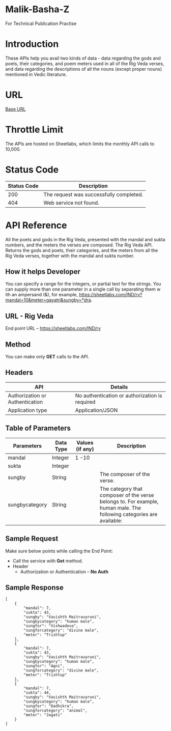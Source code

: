 # Malik-Basha-Z
For Technical Publication Practise

# Introduction
These APIs help you avail two kinds of data - data regarding the gods and poets, their categories, and poem meters used in all of the Rig Veda verses, and data regarding the descriptions of all the nouns (except proper nouns) mentioned in Vedic literature.
# URL 
[Base URL](https://aninditabasu.github.io/indica/index.html)
# Throttle Limit
The APIs are hosted on Sheetlabs, which limits the monthly API calls to 10,000.
# Status Code
| Status Code | Description |
|--- | ---|
200 | The request was successfully completed.
404 | Web service not found.
# API Reference
All the poets and gods in the Rig Veda, presented with the mandal and sukta numbers, and the meters the verses are composed.
The Rig Veda API. Returns the gods and poets, their categories, and the meters from all the Rig Veda verses, together with the mandal and sukta number.
## How it helps Developer
You can specify a range for the integers, or partial text for the strings. You can supply more than one parameter in a single call by separating them w ith an ampersand (&), for example, https://sheetlabs.com/IND/rv?mandal=10&meter=gayatri&sungby=*dra.
## URL - Rig Veda
End point URL – https://sheetlabs.com/IND/rv
## Method
You can make only **GET** calls to the API. 
## Headers
| API | Details |
| --- | --- |
Authorization or Authentication | No authentication or authorization is required
Application type | Application/JSON
## Table of Parameters
| Parameters | Data Type | Values (if any) | Description
| --- | --- | --- | ---
mandal | Integer | 1 -10
sukta | Integer |
sungby | String | | The composer of the verse.
sungbycategory | String | | The category that composer of the verse belongs to. For example, human male. The following categories are available: 
## Sample Request
Make sure below points while calling the End Point:
* Call the service with **Get** method.
* Header
    * Authorization or Authentication – **No Auth**
## Sample Response
```
[
    {
        "mandal": 7,
        "sukta": 43,
        "sungby": "Vasishth Maitravaruni",
        "sungbycategory": "human male",
        "sungfor": "Vishwadeva",
        "sungforcategory": "divine male",
        "meter": "Trishtup"
    },
    {
        "mandal": 7,
        "sukta": 43,
        "sungby": "Vasishth Maitravaruni",
        "sungbycategory": "human male",
        "sungfor": "Agni",
        "sungforcategory": "divine male",
        "meter": "Trishtup"
    },
    {
        "mandal": 7,
        "sukta": 44,
        "sungby": "Vasishth Maitravaruni",
        "sungbycategory": "human male",
        "sungfor": "Dadhikra",
        "sungforcategory": "animal",
        "meter": "Jagati"
    }
]
```

